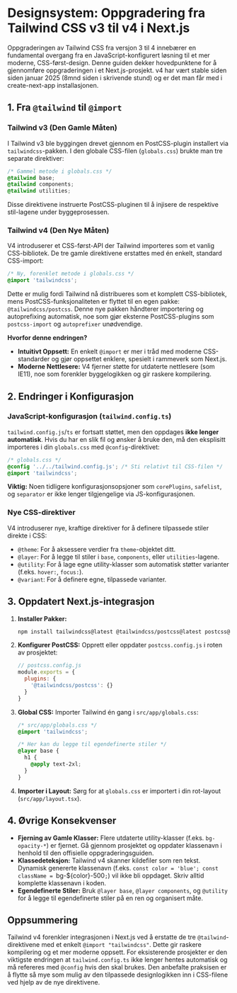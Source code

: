 # Designsystem: Oppgradering fra Tailwind CSS v3 til v4 i Next.js

Oppgraderingen av Tailwind CSS fra versjon 3 til 4 innebærer en fundamental overgang fra en JavaScript-konfigurert løsning til et mer moderne, CSS-først-design. Denne guiden dekker hovedpunktene for å gjennomføre oppgraderingen i et Next.js-prosjekt. v4 har vært stable siden siden januar 2025 (8mnd siden i skrivende stund) og er det man får med i create-next-app installasjonen.

## 1. Fra `@tailwind` til `@import`

### Tailwind v3 (Den Gamle Måten)

I Tailwind v3 ble byggingen drevet gjennom en PostCSS-plugin installert via `tailwindcss`-pakken. I den globale CSS-filen (`globals.css`) brukte man tre separate direktiver:

```css
/* Gammel metode i globals.css */
@tailwind base;
@tailwind components;
@tailwind utilities;
```

Disse direktivene instruerte PostCSS-pluginen til å injisere de respektive stil-lagene under byggeprosessen.

### Tailwind v4 (Den Nye Måten)

V4 introduserer et CSS-først-API der Tailwind importeres som et vanlig CSS-bibliotek. De tre gamle direktivene erstattes med én enkelt, standard CSS-import:

```css
/* Ny, forenklet metode i globals.css */
@import 'tailwindcss';
```

Dette er mulig fordi Tailwind nå distribueres som et komplett CSS-bibliotek, mens PostCSS-funksjonaliteten er flyttet til en egen pakke: `@tailwindcss/postcss`. Denne nye pakken håndterer importering og autoprefixing automatisk, noe som gjør eksterne PostCSS-plugins som `postcss-import` og `autoprefixer` unødvendige.

**Hvorfor denne endringen?**

- **Intuitivt Oppsett:** En enkelt `@import` er mer i tråd med moderne CSS-standarder og gjør oppsettet enklere, spesielt i rammeverk som Next.js.
- **Moderne Nettlesere:** V4 fjerner støtte for utdaterte nettlesere (som IE11), noe som forenkler byggelogikken og gir raskere kompilering.

## 2. Endringer i Konfigurasjon

### JavaScript-konfigurasjon (`tailwind.config.ts`)

`tailwind.config.js`/`ts` er fortsatt støttet, men den oppdages **ikke lenger automatisk**. Hvis du har en slik fil og ønsker å bruke den, må den eksplisitt importeres i din `globals.css` med `@config`-direktivet:

```css
/* globals.css */
@config '../../tailwind.config.js'; /* Sti relativt til CSS-filen */
@import 'tailwindcss';
```

**Viktig:** Noen tidligere konfigurasjonsopsjoner som `corePlugins`, `safelist`, og `separator` er ikke lenger tilgjengelige via JS-konfigurasjonen.

### Nye CSS-direktiver

V4 introduserer nye, kraftige direktiver for å definere tilpassede stiler direkte i CSS:

- `@theme`: For å aksessere verdier fra `theme`-objektet ditt.
- `@layer`: For å legge til stiler i `base`, `components`, eller `utilities`-lagene.
- `@utility`: For å lage egne utility-klasser som automatisk støtter varianter (f.eks. `hover:`, `focus:`).
- `@variant`: For å definere egne, tilpassede varianter.

## 3. Oppdatert Next.js-integrasjon

1.  **Installer Pakker:**
    ```bash
    npm install tailwindcss@latest @tailwindcss/postcss@latest postcss@latest
    ```
2.  **Konfigurer PostCSS:** Opprett eller oppdater `postcss.config.js` i roten av prosjektet:
    ```javascript
    // postcss.config.js
    module.exports = {
      plugins: {
        '@tailwindcss/postcss': {}
      }
    }
    ```
3.  **Global CSS:** Importer Tailwind én gang i `src/app/globals.css`:

    ```css
    /* src/app/globals.css */
    @import 'tailwindcss';

    /* Her kan du legge til egendefinerte stiler */
    @layer base {
      h1 {
        @apply text-2xl;
      }
    }
    ```

4.  **Importer i Layout:** Sørg for at `globals.css` er importert i din rot-layout (`src/app/layout.tsx`).

## 4. Øvrige Konsekvenser

- **Fjerning av Gamle Klasser:** Flere utdaterte utility-klasser (f.eks. `bg-opacity-*`) er fjernet. Gå gjennom prosjektet og oppdater klassenavn i henhold til den offisielle oppgraderingsguiden.
- **Klassedeteksjon:** Tailwind v4 skanner kildefiler som ren tekst. Dynamisk genererte klassenavn (f.eks. `const color = 'blue'; const className = `bg-${color}-500`;`) vil ikke bli oppdaget. Skriv alltid komplette klassenavn i koden.
- **Egendefinerte Stiler:** Bruk `@layer base`, `@layer components`, og `@utility` for å legge til egendefinerte stiler på en ren og organisert måte.

## Oppsummering

Tailwind v4 forenkler integrasjonen i Next.js ved å erstatte de tre `@tailwind`-direktivene med et enkelt `@import "tailwindcss"`. Dette gir raskere kompilering og et mer moderne oppsett. For eksisterende prosjekter er den viktigste endringen at `tailwind.config.ts` ikke lenger hentes automatisk og må refereres med `@config` hvis den skal brukes. Den anbefalte praksisen er å flytte så mye som mulig av den tilpassede designlogikken inn i CSS-filene ved hjelp av de nye direktivene.
